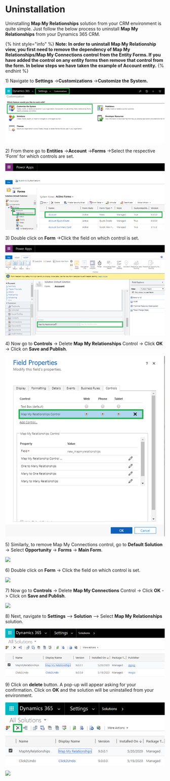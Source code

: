 # Uninstallation

Uninstalling **Map My Relationships** solution from your CRM environment is quite simple. Just follow the below process to uninstall **Map My Relationships** from your Dynamics 365 CRM.

{% hint style="info" %}
**Note: In order to uninstall Map My Relationship view, you first need to remove the dependency of Map My Relationships/Map My Connections control from the Entity Forms. If you have added the control on any entity forms then remove that control from the form. In below steps we have taken the example of Account entity.**
{% endhint %}

1\) Navigate to **Settings** ->**Customizations** ->**Customize the System.**

![](<../.gitbook/assets/21 (1).png>)

2\) From there go to **Entities** ->**Account** ->**Forms** ->Select the respective ‘Form’ for which controls are set.

![](<../.gitbook/assets/22 (1).png>)

3\) Double click on **Form** ->Click the field on which control is set.

![](<../.gitbook/assets/23 (2).png>)

4\) Now go to **Controls** -> Delete **Map My Relationships** Control -> Click **OK** -> Click on **Save and Publish**.

![](../.gitbook/assets/24.png)

5\) Similarly, to remove Map My Connections control, go to **Default Solution** -> Select **Opportunity** -> **Forms** -> **Main Form**.&#x20;

![](<../.gitbook/assets/Uninstall\_1 (7).png>)

6\) Double click on **Form** -> Click the field on which control is set.

![](<../.gitbook/assets/Uninstall\_2 (1).png>)

7\) Now go to **Controls** -> Delete **Map My Connections** Control -> Click **OK** -> Click on **Save and Publish**.

![](<../.gitbook/assets/Uninstall\_3 (6).png>)

8\) Next, navigate to **Settings** --> **Solution** --> Select **Map My Relationships** solution.

![](<../.gitbook/assets/2 (57).png>)

9\) Click on **delete** button. A pop-up will appear asking for your confirmation. Click on **OK** and the solution will be uninstalled from your environment.

![](<../.gitbook/assets/3 (20).png>)

![](<../.gitbook/assets/uninstall\_5 - Copy (1).png>)
